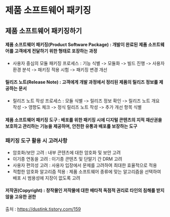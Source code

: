 # 제품 소프트웨어 패키징
## 제품 소프트웨어 패키징하기
#### 제품 소프트웨어 패키징(Product Software Package) : 개발이 완료된 제품 소프트웨어를 고객에게 전달하기 위한 형태로 포장하는 과정
- 사용자 중심의 모듈 패키징 프로세스 : 기능 식별 -> 모듈화 -> 빌드 진행 -> 사용자 환경 분석 -> 패키징 적용 시험 -> 패키징 변경 개선

#### 릴리즈 노트(Release Note) : 고객에게 개발 과정에서 정리된 제품의 릴리즈 정보를 제공하는 문서
- 릴리즈 노트 작성 프로세스 : 모듈 식별 -> 릴리즈 정보 확인 -> 릴리즈 노트 개요 작성 -> 영향도 체크 -> 정식 릴리즈 노트 작성 -> 추가 개선 항목 식별

#### 제품 소프트웨어 패키징 도구 : 배포를 위한 패키징 시에 디지털 콘텐츠의 지적 재산권을 보호하고 관리하는 기능을 제공하며, 안전한 유통과 배포를 보장하는 도구

### 패키징 도구 활용 시 고려사항
- 암호화/보안 고려 : 내부 콘텐츠에 대한 암호화 및 보안 고려
- 이기종 연동을 고려 : 이기종 콘텐츠 및 단말기 간 DRM 고려
- 사용자 편의성 고려 : 사용자 입장에서 문제를 고려하여 최대한 효율적으로 적용
- 적합한 암호화 알고리즘 적용 : 제품 소프트웨어 종류에 맞는 알고리즘을 선택하여 배포 시 범용성에 지장이 없도록 고려

#### 저작권(Copyright) : 창작물인 저작물에 대한 배타적 독점적 권리로 타인의 침해를 받지 않을 고유한 권한

출처 : https://dustink.tistory.com/159
